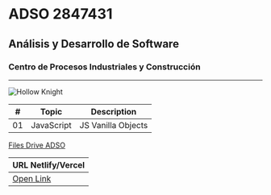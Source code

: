 # ADSO 2847431
## Análisis y Desarrollo de Software
### Centro de Procesos Industriales y Construcción

--- 

![Hollow Knight](https://tinyurl.com/2ty3642z)

| # | Topic      | Description       |
|---|---         |---                |
|01 | JavaScript | JS Vanilla Objects|

[Files Drive ADSO](https://tinyurl.com/4657t2vw)

|URL Netlify/Vercel|
|--- |
| [Open Link](https://adso2847431.netlify.app) |